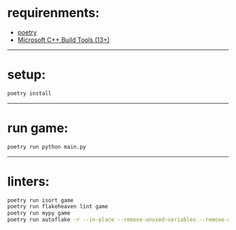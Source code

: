# requirenments:
- [poetry](https://python-poetry.org/)
- [Microsoft C++ Build Tools (13+)](https://visualstudio.microsoft.com/ru/downloads/)
---

# setup:
```bash
poetry install
```

---

# run game:
```bash
poetry run python main.py
```

---

# linters:
```bash
poetry run isort game
poetry run flakeheaven lint game
poetry run mypy game
poetry run autoflake -r --in-place --remove-unused-variables --remove-all-unused-imports .
```